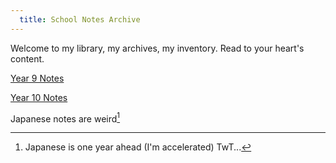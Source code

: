 ```yaml
---
  title: School Notes Archive
---
```


Welcome to my library, my archives, my inventory. Read to your heart's content.

[Year 9 Notes](/notes/year-9.md)

[Year 10 Notes](/notes/year-10.md)

Japanese notes are weird[^1]

[^1]:Japanese is one year ahead (I'm accelerated) TwT...
